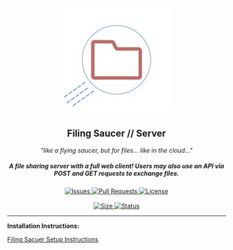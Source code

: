 <p align="center">
  <a><img src="./LOGO.png" width="250" height="250" /></a>

  <h2 align="center">Filing Saucer // Server</h2>
 <p align="center"><i>"like a flying saucer, but for files... like in the cloud..."</i></p>
<h5 align="center">A file sharing server with a full web client! Users may also use an API via POST and GET requests to exchange files. </h5>
</p>
  <p align="center">
    <a href="https://github.com/enbytedev/Filing-Saucer/issues">
      <img alt="Issues" src="https://img.shields.io/github/issues/enbytedev/Filing-Saucer?style=flat-square&color=AA4A44" />
    </a>
    <a href="https://github.com/enbytedev/Filing-Saucer/pulls">
      <img alt="Pull Requests" src="https://img.shields.io/github/issues-pr/enbytedev/Filing-Saucer?style=flat-square&color=AA4A44" />
    </a>
    <a href="https://github.com/enbytedev/Filing-Saucer/blob/main/LICENSE">
      <img alt="License" src="https://img.shields.io/github/license/enbytedev/Filing-Saucer?style=flat-square&color=AA4A44" />
    </a>
    <br />
    <br />
    <a href="/">
      <img alt="Size" src="https://img.shields.io/github/repo-size/enbytedev/Filing-Saucer?style=for-the-badge&color=AA4A44" />
    </a>
    <a href="/">
      <img alt="Status" src="https://img.shields.io/badge/Status-Stable-008000?style=for-the-badge" />
    </a>
<hr>
    <p><b>Installation Instructions:</b></p>
    <a href="https://enbytedev.github.io/Filing-Saucer/">Filing Sacuer Setup Instructions</a>
</p>
